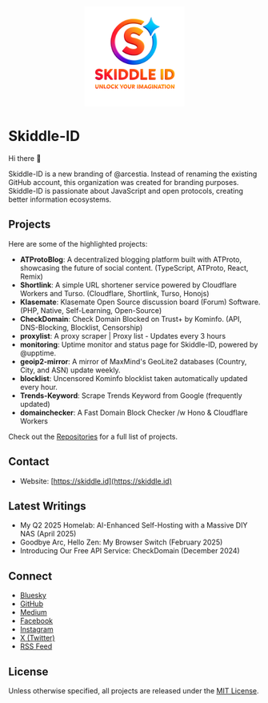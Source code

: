 <p align="center">
  <img src="https://raw.githubusercontent.com/Skiddle-ID/.github/main/logo.png" alt="Scarlet Foundry Logo" width="200px" height="auto">
</p>

# Skiddle-ID

Hi there 👋

Skiddle-ID is a new branding of @arcestia. Instead of renaming the existing GitHub account, this organization was created for branding purposes. Skiddle-ID is passionate about JavaScript and open protocols, creating better information ecosystems.

## Projects

Here are some of the highlighted projects:

*   **ATProtoBlog**: A decentralized blogging platform built with ATProto, showcasing the future of social content. (TypeScript, ATProto, React, Remix)
*   **Shortlink**: A simple URL shortener service powered by Cloudflare Workers and Turso. (Cloudflare, Shortlink, Turso, Honojs)
*   **Klasemate**: Klasemate Open Source discussion board (Forum) Software. (PHP, Native, Self-Learning, Open-Source)
*   **CheckDomain**: Check Domain Blocked on Trust+ by Kominfo. (API, DNS-Blocking, Blocklist, Censorship)
*   **proxylist**: A proxy scraper | Proxy list - Updates every 3 hours
*   **monitoring**: Uptime monitor and status page for Skiddle-ID, powered by @upptime.
*   **geoip2-mirror**: A mirror of MaxMind's GeoLite2 databases (Country, City, and ASN) update weekly.
*   **blocklist**: Uncensored Kominfo blocklist taken automatically updated every hour.
*   **Trends-Keyword**: Scrape Trends Keyword from Google (frequently updated)
*   **domainchecker**: A Fast Domain Block Checker /w Hono & Cloudflare Workers

Check out the [Repositories](https://github.com/Skiddle-ID?tab=repositories) for a full list of projects.

## Contact

*   Website: [https://skiddle.id](https://skiddle.id)

## Latest Writings

*   My Q2 2025 Homelab: AI-Enhanced Self-Hosting with a Massive DIY NAS (April 2025)
*   Goodbye Arc, Hello Zen: My Browser Switch (February 2025)
*   Introducing Our Free API Service: CheckDomain (December 2024)

## Connect

*   [Bluesky](https://bsky.app/profile/skiddle.id)
*   [GitHub](https://github.com/Skiddle-ID)
*   [Medium](https://medium.com/@arcestia)
*   [Facebook](https://www.facebook.com/skiddle.id)
*   [Instagram](https://www.instagram.com/skiddle.id)
*   [X (Twitter)](https://x.com/skiddleid)
*   [RSS Feed](https://skiddle.id/feed)

## License

Unless otherwise specified, all projects are released under the [MIT License](https://gist.github.com/arcestia/dc2bef037daf25773cb972b69d22be09).
